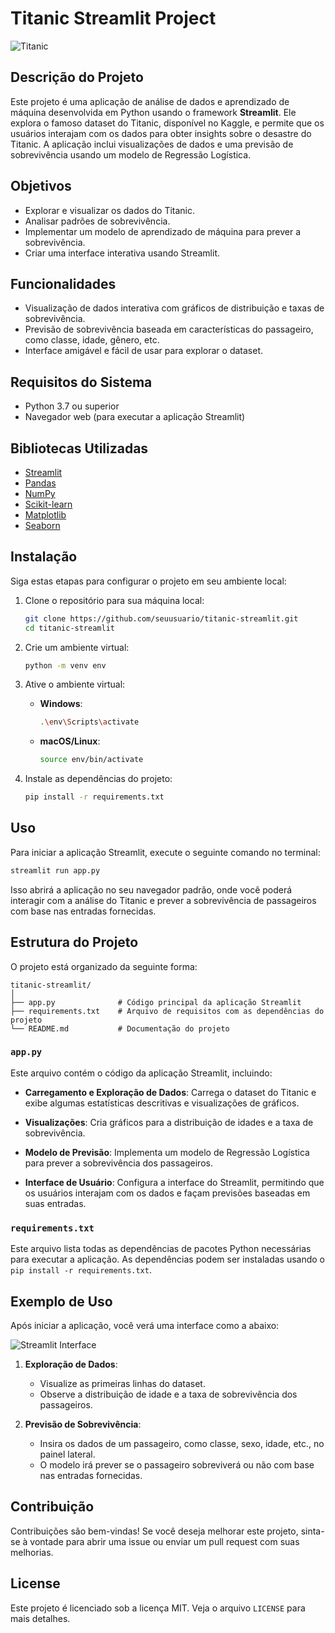 # Titanic Streamlit Project

![Titanic](https://miro.medium.com/v2/resize:fit:1200/format:webp/1*7SX7D4FSxA4sQe_2h4xU2w.png)

## Descrição do Projeto

Este projeto é uma aplicação de análise de dados e aprendizado de máquina desenvolvida em Python usando o framework **Streamlit**. Ele explora o famoso dataset do Titanic, disponível no Kaggle, e permite que os usuários interajam com os dados para obter insights sobre o desastre do Titanic. A aplicação inclui visualizações de dados e uma previsão de sobrevivência usando um modelo de Regressão Logística.

## Objetivos

- Explorar e visualizar os dados do Titanic.
- Analisar padrões de sobrevivência.
- Implementar um modelo de aprendizado de máquina para prever a sobrevivência.
- Criar uma interface interativa usando Streamlit.

## Funcionalidades

- Visualização de dados interativa com gráficos de distribuição e taxas de sobrevivência.
- Previsão de sobrevivência baseada em características do passageiro, como classe, idade, gênero, etc.
- Interface amigável e fácil de usar para explorar o dataset.

## Requisitos do Sistema

- Python 3.7 ou superior
- Navegador web (para executar a aplicação Streamlit)

## Bibliotecas Utilizadas

- [Streamlit](https://streamlit.io/)
- [Pandas](https://pandas.pydata.org/)
- [NumPy](https://numpy.org/)
- [Scikit-learn](https://scikit-learn.org/stable/)
- [Matplotlib](https://matplotlib.org/)
- [Seaborn](https://seaborn.pydata.org/)

## Instalação

Siga estas etapas para configurar o projeto em seu ambiente local:

1. Clone o repositório para sua máquina local:

   ```bash
   git clone https://github.com/seuusuario/titanic-streamlit.git
   cd titanic-streamlit
   ```

2. Crie um ambiente virtual:

   ```bash
   python -m venv env
   ```

3. Ative o ambiente virtual:

   - **Windows**:
     ```bash
     .\env\Scripts\activate
     ```
   - **macOS/Linux**:
     ```bash
     source env/bin/activate
     ```

4. Instale as dependências do projeto:

   ```bash
   pip install -r requirements.txt
   ```

## Uso

Para iniciar a aplicação Streamlit, execute o seguinte comando no terminal:

```bash
streamlit run app.py
```

Isso abrirá a aplicação no seu navegador padrão, onde você poderá interagir com a análise do Titanic e prever a sobrevivência de passageiros com base nas entradas fornecidas.

## Estrutura do Projeto

O projeto está organizado da seguinte forma:

```
titanic-streamlit/
│
├── app.py              # Código principal da aplicação Streamlit
├── requirements.txt    # Arquivo de requisitos com as dependências do projeto
└── README.md           # Documentação do projeto
```

### `app.py`

Este arquivo contém o código da aplicação Streamlit, incluindo:

- **Carregamento e Exploração de Dados**: Carrega o dataset do Titanic e exibe algumas estatísticas descritivas e visualizações de gráficos.
  
- **Visualizações**: Cria gráficos para a distribuição de idades e a taxa de sobrevivência.
  
- **Modelo de Previsão**: Implementa um modelo de Regressão Logística para prever a sobrevivência dos passageiros.

- **Interface de Usuário**: Configura a interface do Streamlit, permitindo que os usuários interajam com os dados e façam previsões baseadas em suas entradas.

### `requirements.txt`

Este arquivo lista todas as dependências de pacotes Python necessárias para executar a aplicação. As dependências podem ser instaladas usando o `pip install -r requirements.txt`.

## Exemplo de Uso

Após iniciar a aplicação, você verá uma interface como a abaixo:

![Streamlit Interface](https://streamlit.io/images/brand/streamlit-mark-light.png)

1. **Exploração de Dados**:
   - Visualize as primeiras linhas do dataset.
   - Observe a distribuição de idade e a taxa de sobrevivência dos passageiros.

2. **Previsão de Sobrevivência**:
   - Insira os dados de um passageiro, como classe, sexo, idade, etc., no painel lateral.
   - O modelo irá prever se o passageiro sobreviverá ou não com base nas entradas fornecidas.

## Contribuição

Contribuições são bem-vindas! Se você deseja melhorar este projeto, sinta-se à vontade para abrir uma issue ou enviar um pull request com suas melhorias.

## License

Este projeto é licenciado sob a licença MIT. Veja o arquivo `LICENSE` para mais detalhes.


